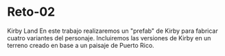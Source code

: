 # Reto-02
Kirby Land
En este trabajo realizaremos un "prefab" de Kirby para fabricar cuatro variantes del personaje. Incluiremos las versiones de Kirby en un terreno creado en base a un paisaje de Puerto Rico. 


